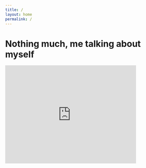 ```yaml
---
title: /
layout: home
permalink: /
---
```


# Nothing much, me talking about myself  
[](https://github.com/imlokisenpai/console/assets/114554103/226b1896-2d97-4304-8318-72d7104f8d22)

<iframe width="420" height="315" src="https://github.com/imlokisenpai/console/assets/114554103/226b1896-2d97-4304-8318-72d7104f8d22" frameborder="0" allowfullscreen></iframe>
